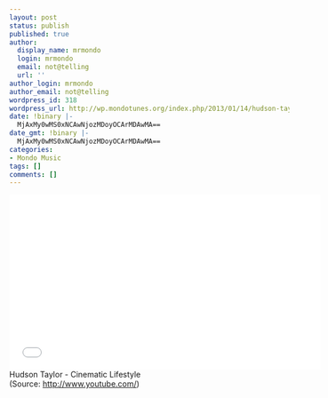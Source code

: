 ```yaml
---
layout: post
status: publish
published: true
author:
  display_name: mrmondo
  login: mrmondo
  email: not@telling
  url: ''
author_login: mrmondo
author_email: not@telling
wordpress_id: 318
wordpress_url: http://wp.mondotunes.org/index.php/2013/01/14/hudson-taylor-cinematic-lifestyle/
date: !binary |-
  MjAxMy0wMS0xNCAwNjozMDoyOCArMDAwMA==
date_gmt: !binary |-
  MjAxMy0wMS0xNCAwNjozMDoyOCArMDAwMA==
categories:
- Mondo Music
tags: []
comments: []
---
```

<iframe width="560" height="315" src="//www.youtube.com/embed/ndnXlY_H55c" frameborder="0"> </iframe>
Hudson Taylor - Cinematic Lifestyle
<div class="attribution">(<span>Source:</span> <a href="http://www.youtube.com/">http://www.youtube.com/</a>)</div>
